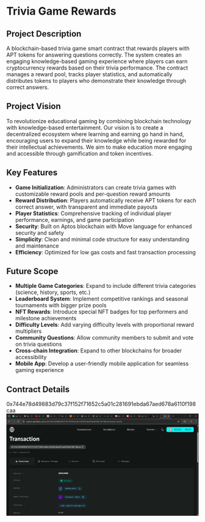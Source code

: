 # Trivia Game Rewards

## Project Description
A blockchain-based trivia game smart contract that rewards players with APT tokens for answering questions correctly. The system creates an engaging knowledge-based gaming experience where players can earn cryptocurrency rewards based on their trivia performance. The contract manages a reward pool, tracks player statistics, and automatically distributes tokens to players who demonstrate their knowledge through correct answers.

## Project Vision
To revolutionize educational gaming by combining blockchain technology with knowledge-based entertainment. Our vision is to create a decentralized ecosystem where learning and earning go hand in hand, encouraging users to expand their knowledge while being rewarded for their intellectual achievements. We aim to make education more engaging and accessible through gamification and token incentives.

## Key Features
- **Game Initialization**: Administrators can create trivia games with customizable reward pools and per-question reward amounts
- **Reward Distribution**: Players automatically receive APT tokens for each correct answer, with transparent and immediate payouts
- **Player Statistics**: Comprehensive tracking of individual player performance, earnings, and game participation
- **Security**: Built on Aptos blockchain with Move language for enhanced security and safety
- **Simplicity**: Clean and minimal code structure for easy understanding and maintenance
- **Efficiency**: Optimized for low gas costs and fast transaction processing

## Future Scope
- **Multiple Game Categories**: Expand to include different trivia categories (science, history, sports, etc.)
- **Leaderboard System**: Implement competitive rankings and seasonal tournaments with bigger prize pools
- **NFT Rewards**: Introduce special NFT badges for top performers and milestone achievements
- **Difficulty Levels**: Add varying difficulty levels with proportional reward multipliers
- **Community Questions**: Allow community members to submit and vote on trivia questions
- **Cross-chain Integration**: Expand to other blockchains for broader accessibility
- **Mobile App**: Develop a user-friendly mobile application for seamless gaming experience

## Contract Details
0x744e78d49883d79c37f152f71652c5a01c281691ebda67aed678a6110f198caa
![alt text](<Screenshot 2025-08-07 143935.png>)